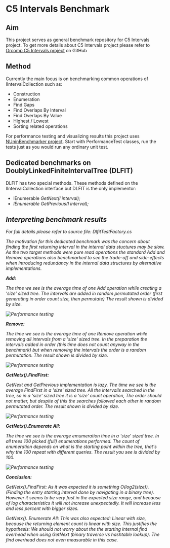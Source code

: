 # C5 Intervals Benchmark


## Aim

This project serves as general benchmark repository for C5 Intervals project. To get more details about C5 Intervals project please refer to [Orcomp C5 Intervals project](https://github.com/Orcomp/C5Intervals "Orcomp C5 Intervals project") on GitHub

## Method

Currently the main focus is on benchmarking common operations of IIntervalCollection such as:

- Construction
- Enumeration
- Find Gaps
- Find Overlaps By Interval
- Find Overlaps By Value
- Highest / Lowest
- Sorting related operations

For performance testing and visualizing results this project uses [NUninBenchmarker project](https://github.com/Orcomp/NUnitBenchmarker "NUninBenchmarker project"). Start with PerformanceTest classes, run the tests just as you would run any ordinary unit test.


## Dedicated benchmarks on DoublyLinkedFiniteIntervalTree (DLFIT)

DLFIT has two special methods. These methods defined on the IIntervalCollection interface but DLFIT is the only implementor:

- IEnumerable<I> GetNext(I interval);
- IEnumerable<I> GetPrevious(I interval);

## Interpreting benchmark results 

For full details please refer to source file: DlfitTestFactory.cs

The motivation for this dedicated benchmark was the concern about finding the first returning interval in the internal data stuctures may be slow. As the two target methods were pure read operations the standard Add and Remove operations also benchmarked to see the trade-off and side-effects when introducing redundancy in the internal data structures by alternative implementations.

**Add:**

The time we see is the average time of one Add operation while creating a 'size' sized tree.
The intervals are added in random permutated order (first generating in order count size, then permutate)
The result shown is divided by size.

![Performance testing](raw/master/doc/img/Add.jpg) 

**Remove:**

The time we see is the average time of one Remove operation while removing all intervals from a 'size' sized tree. In the preparation the intervals added in order (this time does not count anyway in the benchmark) but when removing the intervals the order is a random permutation. The result shown is divided by size.

![Performance testing](raw/master/doc/img/Remove.jpg) 


**GetNetx().FindFirst:**

GetNext and GetPrevious implementation is lazy. The time we see is the _average_  FindFirst in a 'size' sized tree. All the intervalls searched in the tree, so in a 'size' sized tree it is a 'size' count operation, The order should not matter, but despite of this the searches followed each other in random permutated order.
The result shown is divided by size.

![Performance testing](raw/master/doc/img/GetNext_First_Average.jpg) 


**GetNetx().Enumerate All:** 

The time we see is the _average_ emumeration time in a 'size' sized tree. In all trees 100 picked (full) enumerations performed. The count of enumeration depends on what is the starting point within the tree,
that's why the 100 repeat with different queries. The result you see is divided by 100.

![Performance testing](raw/master/doc/img/GetNext_Enumerate_All.jpg) 

**Conclusion:**

_GetNetx().FindFirst:_ As it was expected it is something O(log2(size)).(Finding the entry starting interval done by navigating in a binary tree). However it seems to be very fast in the expected size range, and because of log characteristics it will not increase unexpectedly. It will increase less and less percent with bigger sizes.

_GetNetx(). Enumerate All:_ This was also expected: Linear with size, because the returning element count is linear with size. This justifies the hypothesis: We should not worry about the the starting internal find overhead when using GetNext (binary traverse vs hashtable lookup). The find _overhead_ does not even measurable in this case.


